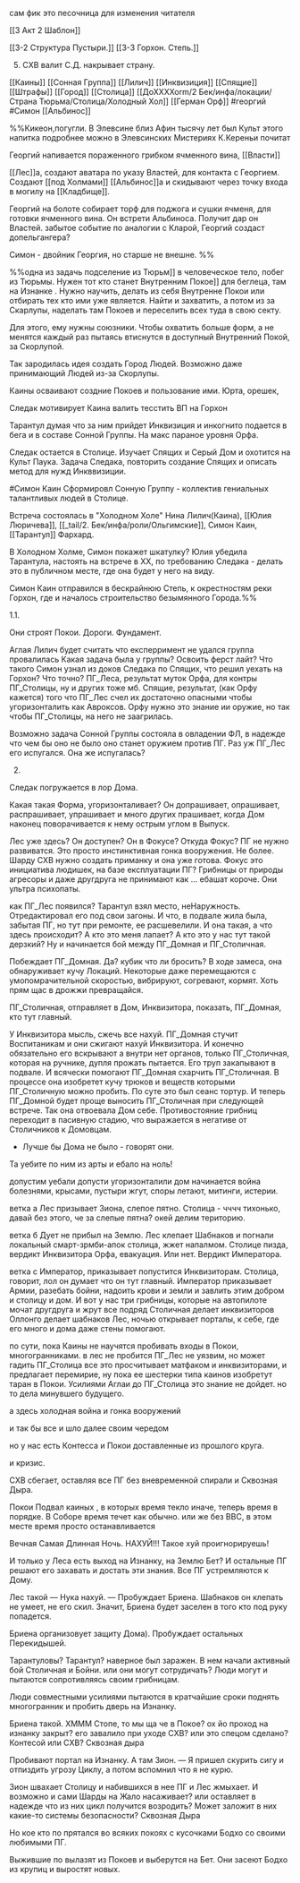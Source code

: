 сам фик это песочница для изменения читателя


[[3 Акт 2 Шаблон]]

[[3-2 Структура Пустыри.]]
[[3-3 Горхон. Степь.]]


5. СХВ валит С.Д. накрывает страну.

[[Каины]] [[Сонная Группа]] [[Лилич]] [[Инквизиция]] [[Спящие]]
[[Штрафы]] 
[[Город]] [[Столица]] [[ДоХХХХоrm/2 Бек/инфа/локации/Страна Тюрьма/Столица/Холодный Хол]] 
[[Герман Орф]] #георгий #Симон 
[[Альбинос]]

%%Кикеон,погугли. В Элевсине близ Афин тысячу лет был Культ этого напитка
подробнее можно в Элевсинских Мистериях К.Кереньи почитат


Георгий напивается пораженного грибком ячменного вина, [[Власти]] 

[[Лес]]а, создают аватара по указу Властей, для контакта с Георгием. Создают [[под Холмами]] [[Альбинос]]а и скидывают через точку входа в могилу на [[Кладбище]].

Георгий на болоте собирает торф для поджога и сушки ячменя, для готовки ячменного вина.
Он встрети Альбиноса. Получит дар он Властей. 
забытое событие
по аналогии с Кларой, Георгий создаст допельгангера?

Симон - двойник Георгия, но старше не внешне.
%%

%%одна из задачь подселение из Тюрьм[](Страна%20Тюрьма.md)]] в человеческое тело, побег из Тюрьмы. Нужен тот кто станет Внутренним Покое[](Фокус%20Внутренний%20Покой.md)]] для беглеца, там на Изнанке  . Нужно научить, делать из себя Внутренне Покои или отбирать тех кто ими уже является. Найти и захватить, а потом из за Скарлупы, наделать там Покоев и переселить всех туда в свою секту.

Для этого, ему нужны союзники. Чтобы охватить больше форм, а не менятся каждый раз пытаясь втиснутся в доступный Внутренний Покой, за Скорлупой.

Так зародилась идея создать Город Людей. Возможно даже принимающий Людей из-за Скорлупы.

Каины осваивают создние Покоев и пользование ими.  Юрта, орешек, 

Следак мотивирует Каина валить тесстить ВП на Горхон

Тарантул думая что за ним прийдет Инквизиция и инкогнито подается в бега и в составе Сонной Группы. На макс параное уровня Орфа.

Следак остается в Столице. Изучает Спящих и Серый Дом и охотится на Культ Паука.
Задача Следака, повторить создание Спящих и описать метод для нужд Инкввизиции.

#Симон Каин Сформировл Сонную Группу - коллектив гениальных талантливых людей в Столице.

Встреча состоялась в "Холодном Холе" Нина Лилич(Каина), [[Юлия Люричева]], [[_tail/2. Бек/инфа/роли/Ольгимские]], Симон Каин, [[Тарантул]] Фархард.

В Холодном Холме, Симон покажет шкатулку?
Юлия убедила Тарантула, настоять на встрече в ХХ, по требованию Следака - делать это в публичном месте, где она будет у него на виду.


Симон Каин отправился в бескрайнюю Степь, к окрестностям реки Горхон, где и началось строительство безымянного Города.%%

1.1.  

Они строят Покои. Дороги. Фундамент.

Аглая Лилич будет считать что експерримент не удался группа провалилась
Какая задача была у группы? 
Освоить ферст лайт?
Что такого Симон узнал из доков Следака по Спящих, что решил уехать на Горхон?
Что точно? ПГ_Леса, результат муток Орфа, для контры ПГ_Столицы, ну и других тоже мб. Спящие, результат, (как Орфу кажется) того что ПГ_Лес счел их достаточно опасными чтобы угоризонталить как Авроксов. Орфу нужно это знание ии оружие, но так чтобы ПГ_Столицы, на него не заагрилась. 

Возможно задача Сонной Группы состояла в овладении ФЛ, в надежде что чем бы оно не было оно станет оружием против ПГ.  Раз уж ПГ_Лес его испугался. Она же испугалась?





2. 

Следак погружается в лор Дома. 

Какая такая Форма, угоризонталивает? 
Он допрашивает, опрашивает, распрашивает, упрашивает и много других прашивает, когда Дом наконец поворачивается к нему острым углом в Выпуск. 

Лес уже здесь? Он доступен? Он в Фокусе? Откуда Фокус? 
ПГ не нужно развиватся. Это просто инстинктивная гонка вооружения. Не более. Шарду СХВ нужно создать приманку и она уже готова.
Фокус это инициатива людишек, на базе експлуатации ПГ? 
Грибницы от природы агресоры и даже другдруга не принимают как ... ебашат короче. Они ультра психопаты.

как ПГ_Лес появился?
Тарантул взял место, неНаружность. Отредактировал его под свои загоны. И что, в подвале жила была, забытая ПГ, но тут при ремонте, ее расшевелили. И она такая, а что здесь происходит? А кто это меня лапает? А кто это у нас тут такой дерзкий? Ну и начинается бой между ПГ_Домная и ПГ_Столичная. 

Побеждает ПГ_Домная. Да? кубик что ли бросить?
В ходе замеса, она обнаруживает кучу Локаций. Некоторые даже перемещаются с умопомрачительной скоростью, вибрируют, согревают, кормят. Хоть прям щас в дрожжи превращайся.

ПГ_Столичная, отправляет в Дом, Инквизитора, показать, ПГ_Домная, кто тут главный.

У Инквизитора мысль, сжечь все нахуй.
ПГ_Домная стучит Воспитаникам и они сжигают нахуй Инквизитора. И конечно обязательно его вскрывают а внутри нет органов, только ПГ_Столичная, которая на ручнике, дупля прожать пытается. Его труп закапывают в подвале. И всячески помогают ПГ_Домная схарчить ПГ_Столичная. В процессе она изобретет кучу трюков и веществ которыми ПГ_Столичную можно пробить. По суте это был сеанс тортур. И теперь ПГ_Домной будет проще выносить ПГ_Столичная при следующей встрече. Так она отвоевала Дом себе. Противостояние грибниц переходит в пасивную стадию, что выражается в негативе от Столичников к Домовцам.
- Лучше бы Дома не было - говорят они.

Та уебите по ним из арты и ебало на ноль!

допустим уебали
допусти угоризонталили дом
начинается война болезнями, крысами, пустыри жгут, споры летают, митинги, истерии.

ветка а
Лес призывает Зиона, слепое пятно. Столица - чччч тихонько, давай без этого, че за слепые пятна? окей делим територию.

ветка б Дует не прибыл на Землю.
Лес клепает Шабнаков и погнали локальный смарт-зрмби-апок
столица, жжет напалмом.
Столице пизда, вердикт Инквизитора Орфа, евакуация.
Или нет. Вердикт Императора.

ветка с 
Император, приказывает попустится Инквизиторам.
Столица, говорит, лол он думает что он тут главный.
Император приказывает Армии, разебать бойни, надоить крови и земли и завлить этим добром и столицу и дом.
И вот у нас три грибницы, которые на автопилоте мочат другдруга и жрут все подряд
Столичная делает инквизиторов
Оллонго делает шабнаков
Лес, ночью открывает порталы, к себе, где его много и дома даже стены помогают.

по сути, пока Каины не научятся пробивать входы в Покои, многогранниками.
в лес не пробится
ПГ_Лес не уязвим, но может гадить
ПГ_Столица все это просчитывает матфаком и инквизиторами, и предлагает перемирие, ну пока ее шестерки типа каинов изобретут таран в Покои.
Усилиями Аглаи до ПГ_Столица это знание не дойдет.
но то дела минувшего будущего.

а здесь холодная война и гонка вооружений

и так бы все и шло далее своим чередом

но у нас есть Контесса и Покои доставленные из прошлого круга.

и кризис.

СХВ сбегает, оставляя все ПГ без вневременной спирали и Сквозная Дыра.

Покои Подвал каиных , в которых время текло иначе, теперь время в порядке.
В Соборе время течет как обычно.
или же без ВВС, в этом месте время просто останавливается

Вечная Самая Длинная Ночь. НАХУЙ!!!
Такое хуй проигнорируешь!

И только у Леса есть выход на Изнанку, на Землю Бет?
И остальные ПГ решают его захавать и достать эти знания.
Все ПГ устремляются к Дому.

Лес такой
— Нука нахуй. — Пробуждает Бриена. Шабнаков он клепать не умеет, не его скил. Значит, Бриена будет заселен в того кто под руку попадется.

Бриена организовует защиту Дома). Пробуждает остальных Перекидышей.

Тарантуловы? Тарантул? наверное был заражен. В нем начали активный бой Столичная и Бойни. или они могут сотрудичать? Люди могут и пытаются сопротивляясь своим грибницам.

Люди совместными усилиями пытаются в кратчайшие сроки поднять многогранник и пробить дверь на Изнанку. 

Бриена такой. ХМММ
Стопе, то мы ща че в Покое? ох йо
проход на изнанку закрыт? 
его завалило при уходе СХВ? 
или это спецом сделано? 
Контесой или СХВ?
Сквозная дыра

Пробивают портал на Изнанку. А там Зион.
— Я пришел скурить сигу и отпиздить угрозу Циклу, а потом вспомнил что я не курю.

Зион швахает Столицу и набившихся в нее ПГ и Лес жмыхает. И возможно и сами Шарды на Жало насаживает? или оставляет в надежде что из них цикл получится возродить? Может заложит в них какие-то системы безопасности? 
Сквозная Дыра

Но кое кто по прятался во всяких покоях с кусочками Бодхо со своими любимыми ПГ.

Выжившие по вылазят из Покоев и выберутся на Бет. Они засеют Бодхо из крупиц и выростят новых.


